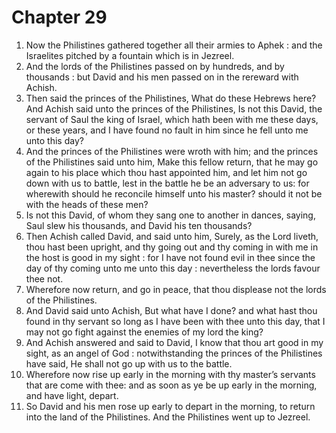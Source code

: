 # Chapter 29

1. Now the Philistines gathered together all their armies to Aphek : and the Israelites pitched by a fountain which is in Jezreel.
2. And the lords of the Philistines passed on by hundreds, and by thousands : but David and his men passed on in the rereward with Achish.
3. Then said the princes of the Philistines, What do these Hebrews here? And Achish said unto the princes of the Philistines, Is not this David, the servant of Saul the king of Israel, which hath been with me these days, or these years, and I have found no fault in him since he fell unto me unto this day?
4. And the princes of the Philistines were wroth with him; and the princes of the Philistines said unto him, Make this fellow return, that he may go again to his place which thou hast appointed him, and let him not go down with us to battle, lest in the battle he be an adversary to us: for wherewith should he reconcile himself unto his master? should it not be with the heads of these men?
5. Is not this David, of whom they sang one to another in dances, saying, Saul slew his thousands, and David his ten thousands?
6. Then Achish called David, and said unto him, Surely, as the Lord liveth, thou hast been upright, and thy going out and thy coming in with me in the host is good in my sight : for I have not found evil in thee since the day of thy coming unto me unto this day : nevertheless the lords favour thee not.
7. Wherefore now return, and go in peace, that thou displease not the lords of the Philistines.
8. And David said unto Achish, But what have I done? and what hast thou found in thy servant so long as I have been with thee unto this day, that I may not go fight against the enemies of my lord the king?
9. And Achish answered and said to David, I know that thou art good in my sight, as an angel of God : notwithstanding the princes of the Philistines have said, He shall not go up with us to the battle.
10. Wherefore now rise up early in the morning with thy master’s servants that are come with thee: and as soon as ye be up early in the morning, and have light, depart.
11. So David and his men rose up early to depart in the morning, to return into the land of the Philistines. And the Philistines went up to Jezreel.

